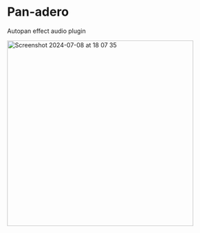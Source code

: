 # Pan-adero
Autopan effect audio plugin 


<img width="433" alt="Screenshot 2024-07-08 at 18 07 35" src="https://github.com/cucuwritescode/Pan-adero/assets/63936029/bd0fb30a-2130-4f5a-907e-2d8f9ae02495">

